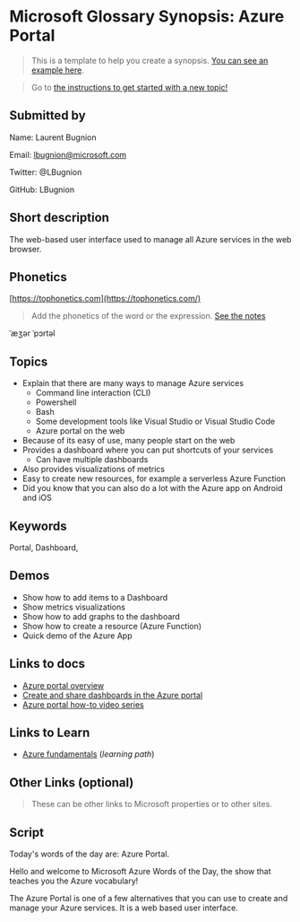 # Microsoft Glossary Synopsis: Azure Portal

> This is a template to help you create a synopsis. [You can see an example here](https://github.com/lbugnion/ms-glossary/blob/master/synopsis/aad.md).

> Go to [the instructions to get started with a new topic!](https://github.com/lbugnion/ms-glossary/blob/master/instructions/contributing-synopsis.md)

## Submitted by

Name: Laurent Bugnion

Email: lbugnion@microsoft.com

Twitter: @LBugnion

GitHub: LBugnion

## Short description

The web-based user interface used to manage all Azure services in the web browser.

## Phonetics

[https://tophonetics.com](https://tophonetics.com/)

> Add the phonetics of the word or the expression.
> [See the notes](https://github.com/lbugnion/ms-glossary/blob/master/instructions/synopsis-template-notes.md#phonetics)

ˈæʒər ˈpɔrtəl

## Topics

- Explain that there are many ways to manage Azure services
  - Command line interaction (CLI)
  - Powershell
  - Bash
  - Some development tools like Visual Studio or Visual Studio Code
  - Azure portal on the web
- Because of its easy of use, many people start on the web
- Provides a dashboard where you can put shortcuts of your services
  - Can have multiple dashboards
- Also provides visualizations of metrics
- Easy to create new resources, for example a serverless Azure Function
- Did you know that you can also do a lot with the Azure app on Android and iOS

## Keywords

Portal, Dashboard, 

## Demos

- Show how to add items to a Dashboard
- Show metrics visualizations
- Show how to add graphs to the dashboard
- Show how to create a resource (Azure Function)
- Quick demo of the Azure App

## Links to docs

- [Azure portal overview](https://docs.microsoft.com/azure/azure-portal/azure-portal-overview)
- [Create and share dashboards in the Azure portal](https://docs.microsoft.com/azure/azure-portal/azure-portal-dashboards)
- [Azure portal how-to video series](https://docs.microsoft.com/azure/azure-portal/azure-portal-video-series)

## Links to Learn

- [Azure fundamentals](https://docs.microsoft.com/learn/paths/azure-fundamentals/) (*learning path*)

## Other Links (optional)

> These can be other links to Microsoft properties or to other sites.

## Script

Today's words of the day are: Azure Portal.

Hello and welcome to Microsoft Azure Words of the Day, the show that teaches you the Azure vocabulary!

The Azure Portal is one of a few alternatives that you can use to create and manage your Azure services. It is a web based user interface. 

